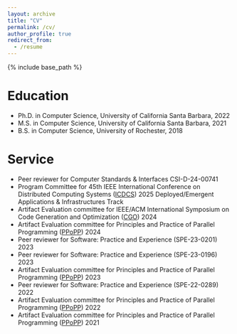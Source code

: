 ```yaml
---
layout: archive
title: "CV"
permalink: /cv/
author_profile: true
redirect_from:
  - /resume
---
```


{% include base_path %}

Education
======
* Ph.D. in Computer Science, University of California Santa Barbara, 2022
* M.S. in Computer Science, University of California Santa Barbara, 2021
* B.S. in Computer Science, University of Rochester, 2018

<!-- Work experience
======
* Summer 2015: Research Assistant
  * Github University
  * Duties included: Tagging issues
  * Supervisor: Professor Git

* Fall 2015: Research Assistant
  * Github University
  * Duties included: Merging pull requests
  * Supervisor: Professor Hub -->
  
<!-- Skills
======
* Skill 1
* Skill 2
  * Sub-skill 2.1
  * Sub-skill 2.2
  * Sub-skill 2.3
* Skill 3 -->

<!-- Publications
======
  <ul>{% for post in site.publications %}
    {% include archive-single-cv.html %}
  {% endfor %}</ul> -->
  
<!-- Talks
======
  <ul>{% for post in site.talks %}
    {% include archive-single-talk-cv.html %}
  {% endfor %}</ul> -->
  
<!-- Teaching
======
  <ul>{% for post in site.teaching %}
    {% include archive-single-cv.html %}
  {% endfor %}</ul> -->
  
Service
======
* Peer reviewer for Computer Standards & Interfaces CSI-D-24-00741
* Program Committee for 45th IEEE International Conference on Distributed Computing Systems ([ICDCS](https://icdcs2025.icdcs.org/programme-chairs/)) 2025 Deployed/Emergent Applications & Infrastructures Track
* Artifact Evaluation committee for IEEE/ACM International Symposium on Code Generation and Optimization ([CGO](https://conf.researchr.org/home/cgo-2024)) 2024
* Artifact Evaluation committee for Principles and Practice of Parallel Programming ([PPoPP](https://ppopp24.sigplan.org/)) 2024
* Peer reviewer for Software: Practice and Experience (SPE-23-0201) 2023
* Peer reviewer for Software: Practice and Experience (SPE-23-0196) 2023
* Artifact Evaluation committee for Principles and Practice of Parallel Programming ([PPoPP](https://ppopp23.sigplan.org/)) 2023
* Peer reviewer for Software: Practice and Experience (SPE-22-0289) 2022
* Artifact Evaluation committee for Principles and Practice of Parallel Programming ([PPoPP](https://ppopp22.sigplan.org/)) 2022
* Artifact Evaluation committee for Principles and Practice of Parallel Programming ([PPoPP](https://ppopp21.sigplan.org/)) 2021
